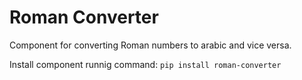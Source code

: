 # Roman Converter
Component for converting Roman numbers to arabic and vice versa.

Install component runnig command:
`pip install roman-converter`
